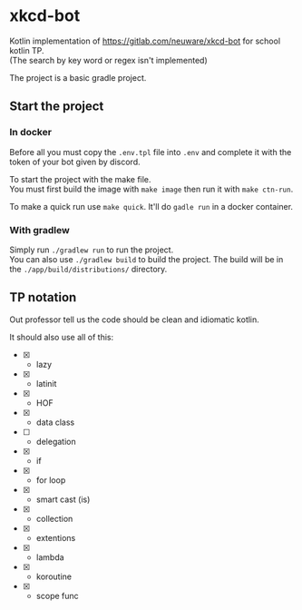 # xkcd-bot

Kotlin implementation of https://gitlab.com/neuware/xkcd-bot for school kotlin TP.  
(The search by key word or regex isn't implemented)

The project is a basic gradle project.

## Start the project

### In docker

Before all you must copy the `.env.tpl` file into `.env` and complete it with
the token of your bot given by discord.

To start the project with the make file.  
You must first build the image with `make image` then run it with `make ctn-run`.

To make a quick run use `make quick`. It'll do `gadle run` in a docker container.

### With gradlew

Simply run `./gradlew run` to run the project.  
You can also use `./gradlew build` to build the project.
The build will be in the `./app/build/distributions/` directory.

## TP notation

Out professor tell us the code should be clean and idiomatic kotlin.

It should also use all of this:

- [x] - lazy
- [x] - latinit
- [x] - HOF
- [x] - data class
- [ ] - delegation
- [x] - if
- [x] - for loop
- [x] - smart cast (is)
- [x] - collection
- [x] - extentions
- [x] - lambda
- [x] - koroutine
- [x] - scope func
